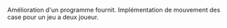 Amélioration d'un programme fournit.
Implémentation de mouvement des case pour un jeu a deux joueur.